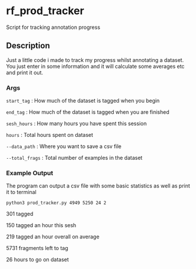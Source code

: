 # rf_prod_tracker
Script for tracking annotation progress

## Description 
Just a little code i made to track my progress whilst annotating a dataset. You just enter in some information and it will calculate some averages etc and print it out. 

### Args 
`start_tag`     : How much of the dataset is tagged when you begin

`end_tag`       : How much of the dataset is tagged when you are finished 

`sesh_hours`    : How many hours you have spent this session 

`hours`         : Total hours spent on dataset 

`--data_path`   : Where you want to save a csv file

`--total_frags` : Total number of examples in the dataset

### Example Output
The program can output a csv file with some basic statistics as well as print it to terminal

`python3 prod_tracker.py 4949 5250 24 2`

301 tagged

150 tagged an hour this sesh

219 tagged an hour overall on average

5731 fragments left to tag

26 hours to go on dataset


